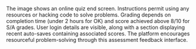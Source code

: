 The image shows an online quiz end screen. Instructions permit using any resources or hacking code to solve problems. Grading depends on completion time (under 2 hours for OK) and score achieved above 8/10 for S/A grades. User login details are visible, along with a section displaying recent auto-saves containing associated scores. The platform encourages resourceful problem-solving through this assessment feedback interface.